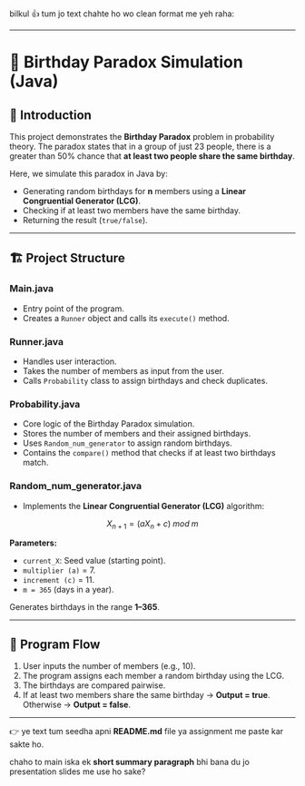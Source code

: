 bilkul 👍 tum jo text chahte ho wo clean format me yeh raha:

---

# 🎂 Birthday Paradox Simulation (Java)

## 📌 Introduction

This project demonstrates the **Birthday Paradox** problem in probability theory.
The paradox states that in a group of just 23 people, there is a greater than 50% chance that **at least two people share the same birthday**.

Here, we simulate this paradox in Java by:

* Generating random birthdays for **n** members using a **Linear Congruential Generator (LCG)**.
* Checking if at least two members have the same birthday.
* Returning the result (`true/false`).

---

## 🏗 Project Structure

### Main.java

* Entry point of the program.
* Creates a `Runner` object and calls its `execute()` method.

### Runner.java

* Handles user interaction.
* Takes the number of members as input from the user.
* Calls `Probability` class to assign birthdays and check duplicates.

### Probability.java

* Core logic of the Birthday Paradox simulation.
* Stores the number of members and their assigned birthdays.
* Uses `Random_num_generator` to assign random birthdays.
* Contains the `compare()` method that checks if at least two birthdays match.

### Random\_num\_generator.java

* Implements the **Linear Congruential Generator (LCG)** algorithm:

$$
X_{n+1} = (aX_n + c) \; mod \; m
$$

**Parameters:**

* `current_X`: Seed value (starting point).
* `multiplier (a)` = 7.
* `increment (c)` = 11.
* `m = 365` (days in a year).

Generates birthdays in the range **1–365**.

---

## 🔄 Program Flow

1. User inputs the number of members (e.g., 10).
2. The program assigns each member a random birthday using the LCG.
3. The birthdays are compared pairwise.
4. If at least two members share the same birthday → **Output = true**.
   Otherwise → **Output = false**.

---

👉 ye text tum seedha apni **README.md** file ya assignment me paste kar sakte ho.

chaho to main iska ek **short summary paragraph** bhi bana du jo presentation slides me use ho sake?
